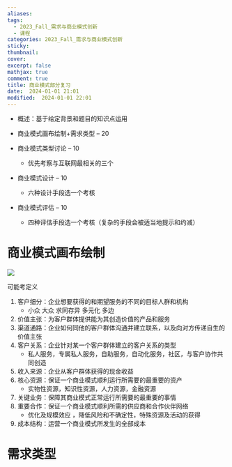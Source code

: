 ```yaml
---
aliases: 
tags:
  - 2023_Fall_需求与商业模式创新
  - 课程
categories: 2023_Fall_需求与商业模式创新
sticky: 
thumbnail: 
cover: 
excerpt: false
mathjax: true
comment: true
title: 商业模式部分复习
date:  2024-01-01 21:01
modified:  2024-01-01 22:01
---
```

- 概述：基于给定背景和题目的知识点运用

- 商业模式画布绘制+需求类型 – 20
- 商业模式类型讨论 – 10
	- 优先考察与互联网最相关的三个
- 商业模式设计 – 10
	- 六种设计手段选一个考核
- 商业模式评估 – 10
	- 四种评估手段选一个考核（复杂的手段会被适当地提示和约减）

# 商业模式画布绘制

![](https://chillcharlie-img.oss-cn-hangzhou.aliyuncs.com/image%2F2023%2F10%2F12%2Fb4e83f1d6413767f73baec4b9dbc2fe2_20231012110808.png)

可能考定义

1. 客户细分：企业想要获得的和期望服务的不同的目标人群和机构
	- 小众 大众 求同存异 多元化 多边
2. 价值主张：为客户群体提供能为其创造价值的产品和服务
3. 渠道通路：企业如何同他的客户群体沟通并建立联系，以及向对方传递自生的价值主张
4. 客户关系：企业针对某一个客户群体建立的客户关系的类型
	- 私人服务，专属私人服务，自助服务，自动化服务，社区，与客户协作共同创造
5. 收入来源：企业从客户群体获得的现金收益
6. 核心资源：保证一个商业模式顺利运行所需要的最重要的资产
	- 实物性资源，知识性资源，人力资源，金融资源
7. 关键业务：保障其商业模式正常运行所需要的最重要的事情
8. 重要合作：保证一个商业模式顺利所需的供应商和合作伙伴网络
	- 优化及规模效应 ，降低风险和不确定性，特殊资源及活动的获得
9. 成本结构：运营一个商业模式所发生的全部成本

# 需求类型